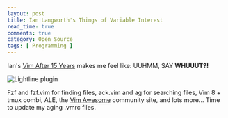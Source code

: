 ```yaml
---
layout: post
title: Ian Langworth's Things of Variable Interest
read_time: true  
comments: true
category: Open Source
tags: [ Programming ]
---
```


Ian's [Vim After 15 Years](https://statico.github.io/) makes me feel like: UUHMM, SAY **WHUUUT?!**

![Lightline plugin](https://statico.github.io/images/vim/vim3-ale.png)

Fzf and fzf.vim for finding files, ack.vim and ag for searching files, Vim 8 + tmux combi, ALE, the [Vim Awesome](https://vimawesome.com/) community site, and lots more... Time to update my aging .vmrc files.
